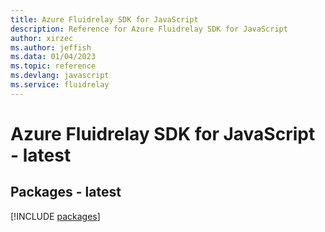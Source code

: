```yaml
---
title: Azure Fluidrelay SDK for JavaScript
description: Reference for Azure Fluidrelay SDK for JavaScript
author: xirzec
ms.author: jeffish
ms.data: 01/04/2023
ms.topic: reference
ms.devlang: javascript
ms.service: fluidrelay
---
```

# Azure Fluidrelay SDK for JavaScript - latest
## Packages - latest
[!INCLUDE [packages](fluidrelay-index.md)]